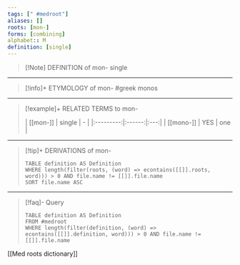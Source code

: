 ```yaml
---
tags: [" #medroot"]
aliases: []
roots: [mon-]
forms: [combining]
alphabet:: M
definition: [single]
---
```

>[!Note] DEFINITION of mon-
>single
_____
>[!info]+ ETYMOLOGY of mon-
>#greek monos
_____
>[!example]+ RELATED TERMS to mon-
>
>| [[mon-]]  | single |  -  |
|:---------:|:------:|:---:|
| [[mono-]] |  YES   | one    |
_____
>[!tip]+ DERIVATIONS of mon-
>```dataview
>TABLE definition AS Definition 
>WHERE length(filter(roots, (word) => econtains([[]].roots, word))) > 0 AND file.name != [[]].file.name
>SORT file.name ASC
>```
___
>[!faq]- Query
>```dataview
>TABLE definition AS Definition
>FROM #medroot
>WHERE length(filter(definition, (word) => econtains([[]].definition, word))) > 0 AND file.name != [[]].file.name
>```

[[Med roots dictionary]]